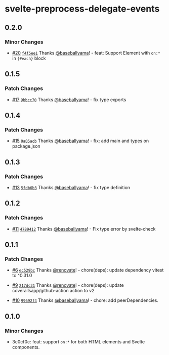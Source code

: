 # svelte-preprocess-delegate-events

## 0.2.0

### Minor Changes

- [#20](https://github.com/baseballyama/svelte-preprocess-delegate-events/pull/20) [`f4f5ee1`](https://github.com/baseballyama/svelte-preprocess-delegate-events/commit/f4f5ee14a4ad94635541aa51cf0d15e7cd56b9a2) Thanks [@baseballyama](https://github.com/baseballyama)! - feat: Support Element with `on:*` in `{#each}` block

## 0.1.5

### Patch Changes

- [#17](https://github.com/baseballyama/svelte-preprocess-delegate-events/pull/17) [`9bbcc70`](https://github.com/baseballyama/svelte-preprocess-delegate-events/commit/9bbcc700f57bd6e980720af52e8faeeea18cfaa0) Thanks [@baseballyama](https://github.com/baseballyama)! - fix type exports

## 0.1.4

### Patch Changes

- [#15](https://github.com/baseballyama/svelte-preprocess-delegate-events/pull/15) [`0a05acb`](https://github.com/baseballyama/svelte-preprocess-delegate-events/commit/0a05acbd29b0be23e5783ec317b1abb0d707c228) Thanks [@baseballyama](https://github.com/baseballyama)! - fix: add main and types on package.json

## 0.1.3

### Patch Changes

- [#13](https://github.com/baseballyama/svelte-preprocess-delegate-events/pull/13) [`5fdb6b3`](https://github.com/baseballyama/svelte-preprocess-delegate-events/commit/5fdb6b3209be3ce4c18c56f4ee85301fe5f88ce8) Thanks [@baseballyama](https://github.com/baseballyama)! - fix type definition

## 0.1.2

### Patch Changes

- [#11](https://github.com/baseballyama/svelte-preprocess-delegate-events/pull/11) [`4789412`](https://github.com/baseballyama/svelte-preprocess-delegate-events/commit/478941204513caee23b2eee68250f56d35611ed5) Thanks [@baseballyama](https://github.com/baseballyama)! - Fix type error by svelte-check

## 0.1.1

### Patch Changes

- [#6](https://github.com/baseballyama/svelte-preprocess-delegate-events/pull/6) [`ec529bc`](https://github.com/baseballyama/svelte-preprocess-delegate-events/commit/ec529bca7ec3d81ddb4469a19e71a8d29987d8a4) Thanks [@renovate](https://github.com/apps/renovate)! - chore(deps): update dependency vitest to ^0.31.0

- [#9](https://github.com/baseballyama/svelte-preprocess-delegate-events/pull/9) [`217dc31`](https://github.com/baseballyama/svelte-preprocess-delegate-events/commit/217dc31c03241c5cd3062c18e28327095321f3d3) Thanks [@renovate](https://github.com/apps/renovate)! - chore(deps): update coverallsapp/github-action action to v2

- [#10](https://github.com/baseballyama/svelte-preprocess-delegate-events/pull/10) [`99692f4`](https://github.com/baseballyama/svelte-preprocess-delegate-events/commit/99692f4f8dd330a40b751d655f453c5f05e9d9b9) Thanks [@baseballyama](https://github.com/baseballyama)! - chore: add peerDependencies.

## 0.1.0

### Minor Changes

- 3c0cf0c: feat: support `on:*` for both HTML elements and Svelte components.
